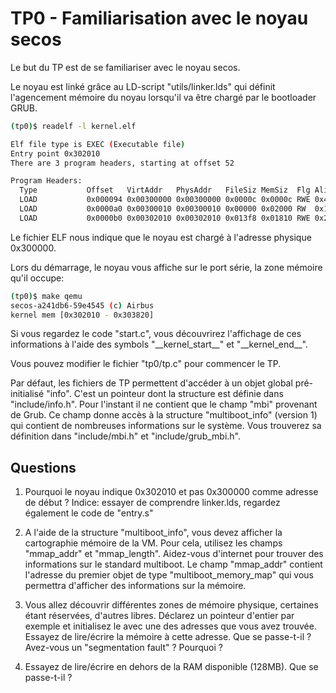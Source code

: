 # TP0 - Familiarisation avec le noyau secos

Le but du TP est de se familiariser avec le noyau secos.

Le noyau est linké grâce au LD-script "utils/linker.lds" qui définit l'agencement mémoire du noyau lorsqu'il va être chargé par le bootloader GRUB.

```bash
(tp0)$ readelf -l kernel.elf

Elf file type is EXEC (Executable file)
Entry point 0x302010
There are 3 program headers, starting at offset 52

Program Headers:
  Type           Offset   VirtAddr   PhysAddr   FileSiz MemSiz  Flg Align
  LOAD           0x000094 0x00300000 0x00300000 0x0000c 0x0000c RWE 0x4
  LOAD           0x0000a0 0x00300010 0x00300010 0x00000 0x02000 RW  0x10
  LOAD           0x0000b0 0x00302010 0x00302010 0x013f8 0x01810 RWE 0x20
```

Le fichier ELF nous indique que le noyau est chargé à l'adresse physique 0x300000.

Lors du démarrage, le noyau vous affiche sur le port série, la zone mémoire qu'il occupe:

```bash
(tp0)$ make qemu
secos-a241db6-59e4545 (c) Airbus
kernel mem [0x302010 - 0x303820]
```

Si vous regardez le code "start.c", vous découvrirez l'affichage de ces informations à l'aide des symbols "\_\_kernel_start\_\_" et "\_\_kernel_end\_\_".

Vous pouvez modifier le fichier "tp0/tp.c" pour commencer le TP.

Par défaut, les fichiers de TP permettent d'accéder à un objet global pré-initialisé "info". C'est un pointeur dont la structure est définie dans "include/info.h". Pour l'instant il ne contient que le champ "mbi" provenant de Grub. Ce champ donne accès à la structure "multiboot_info" (version 1) qui contient de nombreuses informations sur le système. Vous trouverez sa définition dans "include/mbi.h" et "include/grub_mbi.h".


## Questions

1. Pourquoi le noyau indique 0x302010 et pas 0x300000 comme adresse de début ? Indice: essayer de comprendre linker.lds, regardez également le code de "entry.s"

2. A l'aide de la structure "multiboot_info", vous devez afficher la cartographie mémoire de la VM. Pour cela, utilisez les champs "mmap_addr" et "mmap_length". Aidez-vous d'internet pour trouver des informations sur le standard multiboot. Le champ "mmap_addr" contient l'adresse du premier objet de type "multiboot_memory_map" qui vous permettra d'afficher des informations sur la mémoire.

3. Vous allez découvrir différentes zones de mémoire physique, certaines étant réservées, d'autres libres. Déclarez un pointeur d'entier par exemple et initialisez le avec une des adresses que vous avez trouvée. Essayez de lire/écrire la mémoire à cette adresse. Que se passe-t-il ? Avez-vous un "segmentation fault" ? Pourquoi ?

4. Essayez de lire/écrire en dehors de la RAM disponible (128MB). Que se passe-t-il ?
